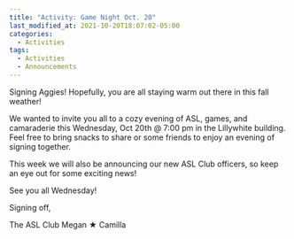 ```yaml
---
title: "Activity: Game Night Oct. 20"
last_modified_at: 2021-10-20T18:07:02-05:00
categories:
  - Activities
tags:
  - Activities
  - Announcements
---
```


Signing Aggies!
Hopefully, you are all staying warm out there in this fall weather!

We wanted to invite you all to a cozy evening of ASL, games, and camaraderie this Wednesday, Oct 20th @ 7:00 pm in the Lillywhite building. Feel free to bring snacks to share or some friends to enjoy an evening of signing together.

This week we will also be announcing our new ASL Club officers, so keep an eye out for some exciting news!

See you all Wednesday!

Signing off,

The ASL Club
Megan ★ Camilla
